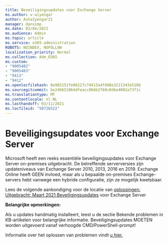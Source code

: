 ```yaml
---
title: Beveiligingsupdates voor Exchange Server
ms.author: v-aiyengar
author: AshaIyengar21
manager: dansimp
ms.date: 03/04/2021
ms.audience: Admin
ms.topic: article
ms.service: o365-administration
ROBOTS: NOINDEX, NOFOLLOW
localization_priority: Normal
ms.collection: Adm_O365
ms.custom:
- "9005482"
- "9005483"
- "9413"
- "9412"
ms.openlocfilehash: 6e902151fe06227c74413a4fd98e3211343e510b
ms.sourcegitcommit: be246651064dfeacc866b2f69c0dbe4002a73f1c
ms.translationtype: MT
ms.contentlocale: nl-NL
ms.lasthandoff: 03/11/2021
ms.locfileid: "50726522"
---
```

# <a name="about-exchange-server-security-updates"></a>Beveiligingsupdates voor Exchange Server

Microsoft heeft een reeks essentiële beveiligingsupdates voor Exchange Server on-premises uitgebracht. De betreffende serverversies zijn updateniveaus van Exchange Server 2010, 2013, 2016 en 2019. Exchange Online heeft GEEN invloed, maar als u bepaalde on-premises Exchange-servers hebt vanwege een hybride configuratie, zijn ze mogelijk kwetsbaar.

Lees de volgende aankondiging voor de locatie van [oplossingen: Uitgebracht: Maart 2021 Beveiligingsupdates](https://techcommunity.microsoft.com/t5/exchange-team-blog/released-march-2021-exchange-server-security-updates/ba-p/2175901) voor Exchange Server

**Belangrijke opmerkingen:**

Als u updates handmatig installeert, leest u de sectie Bekende problemen in KB-artikelen voor belangrijke informatie. Beveiligingsupdates MOETEN worden uitgevoerd vanaf verhoogde CMD/PowerShell-prompt!

Informatie over het oplossen van problemen vindt [u hier.](https://aka.ms/exupdatefaq)
